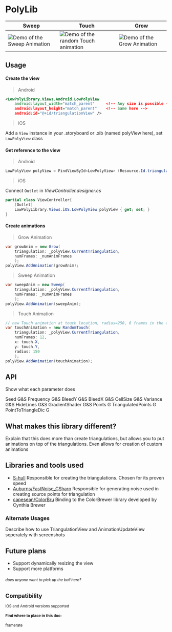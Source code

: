 
  
 # PolyLib 
 
Sweep | Touch | Grow
--- | --- | ---
<img src="https://github.com/cameronwhite08/PolyLib/blob/master/gifs/sweep.gif?raw=true" alt="Demo of the Sweep Animation" title="Demo of the Sweep Animation"> | <img src="https://github.com/cameronwhite08/PolyLib/blob/master/gifs/touch.gif?raw=true" alt="Demo of the random Touch animation" title="Demo of the random Touch animation"> | <img src="https://github.com/cameronwhite08/PolyLib/blob/master/gifs/grow.gif?raw=true" alt="Demo of the Grow Animation" title="Demo of the Grow Animation">

## Usage
#### Create the view
>Android
```xml
<LowPolyLibrary.Views.Android.LowPolyView
	android:layout_width="match_parent"		<!-- Any size is possible -->
	android:layout_height="match_parent"	<!-- Same here -->
	android:id="@+id/triangulationView" />
```
>iOS 

Add a `View` instance in your .storyboard or .xib (named polyView here), set `LowPolyView` class

#### Get reference to the view

>Android
```c#
LowPolyView polyView = FindViewById<LowPolyView> (Resource.Id.triangulationView);
```

>iOS
>
Connect `Outlet` in *ViewController.designer.cs*
```c#
partial class ViewController{
    [Outlet]
    LowPolyLibrary.Views.iOS.LowPolyView polyView { get; set; }
}
```
#### Create animations
>Grow Animation
```c#
var growAnim = new Grow(
	triangulation: _polyView.CurrentTriangulation,
	numFrames: _numAnimFrames
	);
polyView.AddAnimation(growAnim);
```
> Sweep Animation
```C#
var sweepAnim = new Sweep(
	triangulation: _polyView.CurrentTriangulation,
	numFrames: _numAnimFrames
	);
polyView.AddAnimation(sweepAnim);
```
> Touch Animation
```c#
// new Touch animation at touch location, radius=250, 6 frames in the animation
var touchAnimation = new RandomTouch(
	triangulation: _polyView.CurrentTriangulation,
	numFrames: 12,
	x: touch.X,
	y: touch.Y,
	radius: 150
	);
polyView.AddAnimation(touchAnimation);
```

## API
Show what each parameter does

Seed G&S
Frequency G&S
BleedY G&S
BleedX G&S
CellSize G&S
Variance G&S
HideLines G&S
GradientShader G&S
Points G
TriangulatedPoints G
PointToTriangleDic G

## What makes this library different?
Explain that this does more than create triangulations, but allows you to put animations on top of the triangulations. Even allows for creation of custom animations

## Libraries and tools used

- [S-hull][sHullRef]
Responsible for creating the triangulations. Chosen for its proven speed
- [Auburns/FastNoise_CSharp][fastNoiseRef]
Responsible for generating noise used in creating source points for triangulation
- [capesean/ColorBru][colorBruRef]
Binding to the ColorBrewer library developed by Cynthia Brewer

[sHullRef]: http://www.s-hull.org/
[fastNoiseRef]: https://github.com/Auburns/FastNoise_CSharp
[colorBruRef]: https://github.com/capesean/ColorBru

### Alternate Usages
Describe how to use TriangulationView and AnimationUpdateView seperately with screenshots

## Future plans
 - Support dynamically resizing the view
 - Support more platforms
###### <small>does anyone want to pick up the ball here?

## Compatibility
iOS and Android versions supported

#### Find where to place in this doc:
framerate